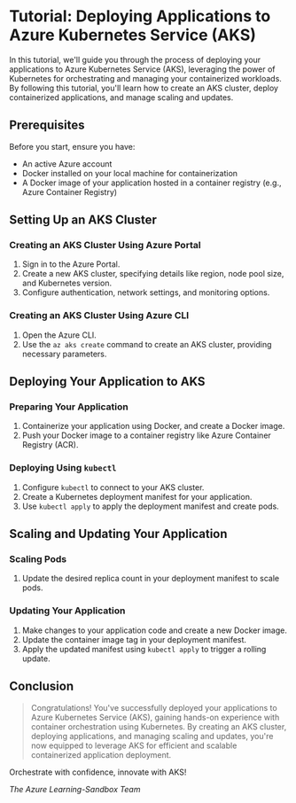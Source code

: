 # Tutorial: Deploying Applications to Azure Kubernetes Service (AKS)

In this tutorial, we'll guide you through the process of deploying your applications to Azure Kubernetes Service (AKS), leveraging the power of Kubernetes for orchestrating and managing your containerized workloads. By following this tutorial, you'll learn how to create an AKS cluster, deploy containerized applications, and manage scaling and updates.

## Prerequisites

Before you start, ensure you have:

- An active Azure account
- Docker installed on your local machine for containerization
- A Docker image of your application hosted in a container registry (e.g., Azure Container Registry)

## Setting Up an AKS Cluster

### Creating an AKS Cluster Using Azure Portal

1. Sign in to the Azure Portal.
2. Create a new AKS cluster, specifying details like region, node pool size, and Kubernetes version.
3. Configure authentication, network settings, and monitoring options.

### Creating an AKS Cluster Using Azure CLI

1. Open the Azure CLI.
2. Use the `az aks create` command to create an AKS cluster, providing necessary parameters.

## Deploying Your Application to AKS

### Preparing Your Application

1. Containerize your application using Docker, and create a Docker image.
2. Push your Docker image to a container registry like Azure Container Registry (ACR).

### Deploying Using `kubectl`

1. Configure `kubectl` to connect to your AKS cluster.
2. Create a Kubernetes deployment manifest for your application.
3. Use `kubectl apply` to apply the deployment manifest and create pods.

## Scaling and Updating Your Application

### Scaling Pods

1. Update the desired replica count in your deployment manifest to scale pods.

### Updating Your Application

1. Make changes to your application code and create a new Docker image.
2. Update the container image tag in your deployment manifest.
3. Apply the updated manifest using `kubectl apply` to trigger a rolling update.

## Conclusion

> Congratulations! You've successfully deployed your applications to Azure Kubernetes Service (AKS), gaining hands-on experience with container orchestration using Kubernetes. By creating an AKS cluster, deploying applications, and managing scaling and updates, you're now equipped to leverage AKS for efficient and scalable containerized application deployment.

Orchestrate with confidence, innovate with AKS!

_The Azure Learning-Sandbox Team_
